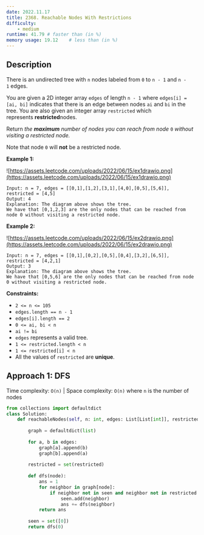 ```yaml
---
date: 2022.11.17
title: 2368. Reachable Nodes With Restrictions
difficulty:
    - medium
runtime: 41.79 # faster than (in %)
memory usage: 19.12    # less than (in %)
---
```

## Description
There is an undirected tree with `n` nodes labeled from `0` to `n - 1` and `n - 1` edges.

You are given a 2D integer array `edges` of length `n - 1` where `edges[i] = [ai, bi]` indicates that there is an edge between nodes `ai` and `bi` in the tree. You are also given an integer array `restricted` which represents **restricted**nodes.

Return *the **maximum** number of nodes you can reach from node* `0` *without visiting a restricted node.*

Note that node `0` will **not** be a restricted node.

**Example 1:**

![https://assets.leetcode.com/uploads/2022/06/15/ex1drawio.png](https://assets.leetcode.com/uploads/2022/06/15/ex1drawio.png)

```
Input: n = 7, edges = [[0,1],[1,2],[3,1],[4,0],[0,5],[5,6]], restricted = [4,5]
Output: 4
Explanation: The diagram above shows the tree.
We have that [0,1,2,3] are the only nodes that can be reached from node 0 without visiting a restricted node.

```

**Example 2:**

![https://assets.leetcode.com/uploads/2022/06/15/ex2drawio.png](https://assets.leetcode.com/uploads/2022/06/15/ex2drawio.png)

```
Input: n = 7, edges = [[0,1],[0,2],[0,5],[0,4],[3,2],[6,5]], restricted = [4,2,1]
Output: 3
Explanation: The diagram above shows the tree.
We have that [0,5,6] are the only nodes that can be reached from node 0 without visiting a restricted node.

```

**Constraints:**

- `2 <= n <= 105`
- `edges.length == n - 1`
- `edges[i].length == 2`
- `0 <= ai, bi < n`
- `ai != bi`
- `edges` represents a valid tree.
- `1 <= restricted.length < n`
- `1 <= restricted[i] < n`
- All the values of `restricted` are **unique**.

## Approach 1: DFS
Time complexity: `O(n)`    |    Space complexity: `O(n)`
where `n` is the number of nodes

``` python
from collections import defaultdict
class Solution:
    def reachableNodes(self, n: int, edges: List[List[int]], restricted: List[int]) -> int:
        
        graph = defaultdict(list)
        
        for a, b in edges:
            graph[a].append(b)
            graph[b].append(a)
        
        restricted = set(restricted)
        
        def dfs(node):
            ans = 1
            for neighbor in graph[node]:
                if neighbor not in seen and neighbor not in restricted:
                    seen.add(neighbor)
                    ans += dfs(neighbor)
            return ans
        
        seen = set([0])
        return dfs(0)
```